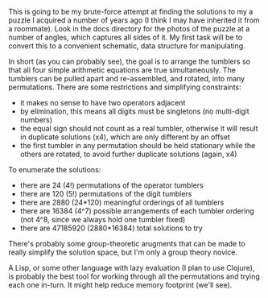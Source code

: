 This is going to be my brute-force attempt at finding the solutions to my a
puzzle I acquired a number of years ago (I think I may have inherited it from a
roommate).  Look in the docs directory for the photos of the puzzle at a number
of angles, which captures all sides of it.  My first task will be to convert
this to a convenient schematic, data structure for manipulating.

In short (as you can probably see), the goal is to arrange the tumblers so that
all four simple arithmetic equations are true simultaneously.  The tumblers can
be pulled apart and re-assembled, and rotated, into many permutations.  There
are some restrictions and simplifying constraints:

 - it makes no sense to have two operators adjacent
 - by elimination, this means all digits must be singletons (no multi-digit numbers)
 - the equal sign should not count as a real tumbler, otherwise it will result in duplicate solutions (x4), which are only different by an offset
 - the first tumbler in any permutation should be held stationary while the others are rotated, to avoid further duplicate solutions (again, x4)

To enumerate the solutions:

 - there are 24 (4!) permutations of the operator tumblers
 - there are 120 (5!) permutations of the digit tumblers
 - there are 2880 (24*120) meaningful orderings of all tumblers
 - there are 16384 (4^7) possible arrangements of each tumbler ordering (not 4^8, since we always hold one tumbler fixed)
 - there are 47185920 (2880*16384) total solutions to try

There's probably some group-theoretic arugments that can be made to really
simplify the solution space, but I'm only a group theory novice.

A Lisp, or some other language with lazy evaluation (I plan to use Clojure), is
probably the best tool for working through all the permutations and trying each
one in-turn.  It might help reduce memory footprint (we'll see).
